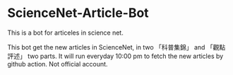 # ScienceNet-Article-Bot
This is a bot for articeles in science net. 

This bot get the new articles in ScienceNet, in two 「科普集錦」 and 「觀點評述」 two parts. It will run everyday 10:00 pm to fetch the new articles by github action. Not official account. 
